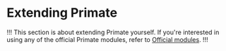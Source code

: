 # Extending Primate

!!!
This section is about extending Primate yourself. If you're interested in using
any of the official Primate modules, refer to
[Official modules](/modules/official).
!!!
